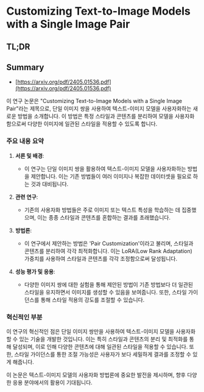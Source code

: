 # Customizing Text-to-Image Models with a Single Image Pair
## TL;DR
## Summary
- [https://arxiv.org/pdf/2405.01536.pdf](https://arxiv.org/pdf/2405.01536.pdf)

이 연구 논문은 "Customizing Text-to-Image Models with a Single Image Pair"라는 제목으로, 단일 이미지 쌍을 사용하여 텍스트-이미지 모델을 사용자화하는 새로운 방법을 소개합니다. 이 방법은 특정 스타일과 콘텐츠를 분리하여 모델을 사용자화함으로써 다양한 이미지에 일관된 스타일을 적용할 수 있도록 합니다.

### 주요 내용 요약

1. **서론 및 배경**:
   - 이 연구는 단일 이미지 쌍을 활용하여 텍스트-이미지 모델을 사용자화하는 방법을 제안합니다. 이는 기존 방법들이 여러 이미지나 복잡한 데이터셋을 필요로 하는 것과 대비됩니다.

2. **관련 연구**:
   - 기존의 사용자화 방법들은 주로 이미지 또는 텍스트 특성을 학습하는 데 집중했으며, 이는 종종 스타일과 콘텐츠를 혼합하는 결과를 초래했습니다.

3. **방법론**:
   - 이 연구에서 제안하는 방법은 'Pair Customization'이라고 불리며, 스타일과 콘텐츠를 분리하여 각각 최적화합니다. 이는 LoRA(Low Rank Adaptation) 가중치를 사용하여 스타일과 콘텐츠를 각각 조정함으로써 달성됩니다.

4. **성능 평가 및 응용**:
   - 다양한 이미지 쌍에 대한 실험을 통해 제안된 방법이 기존 방법보다 더 일관된 스타일을 유지하면서 이미지를 생성할 수 있음을 보여줍니다. 또한, 스타일 가이던스를 통해 스타일 적용의 강도를 조절할 수 있습니다.

### 혁신적인 부분
이 연구의 혁신적인 점은 단일 이미지 쌍만을 사용하여 텍스트-이미지 모델을 사용자화할 수 있는 기술을 개발한 것입니다. 이는 특히 스타일과 콘텐츠의 분리 및 최적화를 통해 달성되며, 이로 인해 다양한 콘텐츠에 대해 일관된 스타일을 적용할 수 있습니다. 또한, 스타일 가이던스를 통한 조절 가능성은 사용자가 보다 세밀하게 결과를 조정할 수 있게 해줍니다.

이 논문은 텍스트-이미지 모델의 사용자화 방법론에 중요한 발전을 제시하며, 향후 다양한 응용 분야에서의 활용이 기대됩니다.